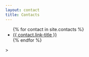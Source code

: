 ```yaml
---
layout: contact
title: Contacts
---
```


<ul>
   {% for contact in site.contacts %}
      <li>
        <a href="{{ contact.link }}" target="_blank" title="{{ contact.link-title }}">
        {{ contact.link-title }}
        </a>
      </li>
   {% endfor %}
</ul>>